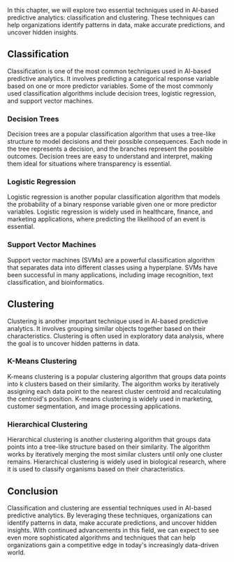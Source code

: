 
In this chapter, we will explore two essential techniques used in AI-based predictive analytics: classification and clustering. These techniques can help organizations identify patterns in data, make accurate predictions, and uncover hidden insights.

Classification
--------------

Classification is one of the most common techniques used in AI-based predictive analytics. It involves predicting a categorical response variable based on one or more predictor variables. Some of the most commonly used classification algorithms include decision trees, logistic regression, and support vector machines.

### Decision Trees

Decision trees are a popular classification algorithm that uses a tree-like structure to model decisions and their possible consequences. Each node in the tree represents a decision, and the branches represent the possible outcomes. Decision trees are easy to understand and interpret, making them ideal for situations where transparency is essential.

### Logistic Regression

Logistic regression is another popular classification algorithm that models the probability of a binary response variable given one or more predictor variables. Logistic regression is widely used in healthcare, finance, and marketing applications, where predicting the likelihood of an event is essential.

### Support Vector Machines

Support vector machines (SVMs) are a powerful classification algorithm that separates data into different classes using a hyperplane. SVMs have been successful in many applications, including image recognition, text classification, and bioinformatics.

Clustering
----------

Clustering is another important technique used in AI-based predictive analytics. It involves grouping similar objects together based on their characteristics. Clustering is often used in exploratory data analysis, where the goal is to uncover hidden patterns in data.

### K-Means Clustering

K-means clustering is a popular clustering algorithm that groups data points into k clusters based on their similarity. The algorithm works by iteratively assigning each data point to the nearest cluster centroid and recalculating the centroid's position. K-means clustering is widely used in marketing, customer segmentation, and image processing applications.

### Hierarchical Clustering

Hierarchical clustering is another clustering algorithm that groups data points into a tree-like structure based on their similarity. The algorithm works by iteratively merging the most similar clusters until only one cluster remains. Hierarchical clustering is widely used in biological research, where it is used to classify organisms based on their characteristics.

Conclusion
----------

Classification and clustering are essential techniques used in AI-based predictive analytics. By leveraging these techniques, organizations can identify patterns in data, make accurate predictions, and uncover hidden insights. With continued advancements in this field, we can expect to see even more sophisticated algorithms and techniques that can help organizations gain a competitive edge in today's increasingly data-driven world.
